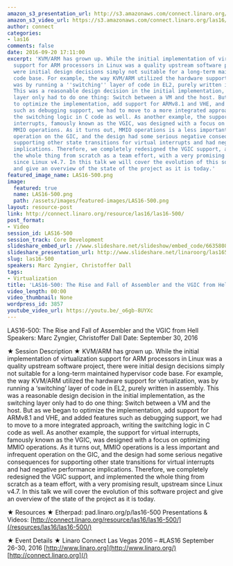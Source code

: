 ```yaml
---
amazon_s3_presentation_url: http://s3.amazonaws.com/connect.linaro.org/las16/Presentations/Friday/LAS16-500%20-%20The%20Rise%20and%20Fall%20of%20Assembler%20and%20the%20VGIC%20from%20Hell.pdf
amazon_s3_video_url: https://s3.amazonaws.com/connect.linaro.org/las16/Videos/Friday/LAS16-500%20The%20Rise%20and%20Fall%20of%20Assembler%20and%20the%20VGIC%20from%20Hell.mp4
author: connect
categories:
- las16
comments: false
date: 2016-09-20 17:11:00
excerpt: 'KVM/ARM has grown up. While the initial implementation of virtualization
  support for ARM processors in Linux was a quality upstream software project, there
  were initial design decisions simply not suitable for a long-term maintained hypervisor
  code base. For example, the way KVM/ARM utilized the hardware support for virtualization,
  was by running a ''switching'' layer of code in EL2, purely written in assembly.
  This was a reasonable design decision in the initial implementation, as the switching
  layer only had to do one thing: Switch between a VM and the host. But as we began
  to optimize the implementation, add support for ARMv8.1 and VHE, and added features
  such as debugging support, we had to move to a more integrated approach, writing
  the switching logic in C code as well. As another example, the support for virtual
  interrupts, famously known as the VGIC, was designed with a focus on optimizing
  MMIO operations. As it turns out, MMIO operations is a less important and infrequent
  operation on the GIC, and the design had some serious negative consequences for
  supporting other state transitions for virtual interrupts and had negative performance
  implications. Therefore, we completely redesigned the VGIC support, and implemented
  the whole thing from scratch as a team effort, with a very promising result, upstream
  since Linux v4.7. In this talk we will cover the evolution of this software project
  and give an overview of the state of the project as it is today.'
featured_image_name: LAS16-500.png
image:
  featured: true
  name: LAS16-500.png
  path: /assets/images/featured-images/LAS16-500.png
layout: resource-post
link: http://connect.linaro.org/resource/las16/las16-500/
post_format:
- Video
session_id: LAS16-500
session_track: Core Development
slideshare_embed_url: //www.slideshare.net/slideshow/embed_code/66358088
slideshare_presentation_url: http://www.slideshare.net/linaroorg/las16500-the-rise-and-fall-of-assembler-and-the-vgic-from-hell
slug: las16-500
speakers: Marc Zyngier, Christoffer Dall
tags:
- Virtualization
title: 'LAS16-500: The Rise and Fall of Assembler and the VGIC from Hell'
video_length: 00:00
video_thumbnail: None
wordpress_id: 3857
youtube_video_url: https://youtu.be/_o6gb-8UYXc
---
```


LAS16-500: The Rise and Fall of Assembler and the VGIC from Hell
Speakers: Marc Zyngier, Christoffer Dall
Date: September 30, 2016

★ Session Description ★
KVM/ARM has grown up. While the initial implementation of virtualization support for ARM processors in Linux was a quality upstream software project, there were initial design decisions simply not suitable for a long-term maintained hypervisor code base. For example, the way KVM/ARM utilized the hardware support for virtualization, was by running a ‘switching’ layer of code in EL2, purely written in assembly. This was a reasonable design decision in the initial implementation, as the switching layer only had to do one thing: Switch between a VM and the host. But as we began to optimize the implementation, add support for ARMv8.1 and VHE, and added features such as debugging support, we had to move to a more integrated approach, writing the switching logic in C code as well. As another example, the support for virtual interrupts, famously known as the VGIC, was designed with a focus on optimizing MMIO operations. As it turns out, MMIO operations is a less important and infrequent operation on the GIC, and the design had some serious negative consequences for supporting other state transitions for virtual interrupts and had negative performance implications. Therefore, we completely redesigned the VGIC support, and implemented the whole thing from scratch as a team effort, with a very promising result, upstream since Linux v4.7. In this talk we will cover the evolution of this software project and give an overview of the state of the project as it is today.

★ Resources ★
Etherpad: pad.linaro.org/p/las16-500
Presentations & Videos: [http://connect.linaro.org/resource/las16/las16-500/](/resources/las16/las16-500/)

★ Event Details ★
Linaro Connect Las Vegas 2016 – #LAS16
September 26-30, 2016
[http://www.linaro.org](http://www.linaro.org/)
[http://connect.linaro.org](/)